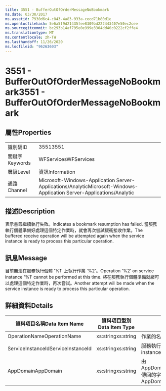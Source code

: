 ```yaml
---
title: 3551 - BufferOutOfOrderMessageNoBookmark
ms.date: 03/30/2017
ms.assetid: 7930d6c4-c843-4a83-933a-cecd71b80d1e
ms.openlocfilehash: 5e6a5f9d21435fee8309bd222443407e50ec2cee
ms.sourcegitcommit: bc293b14af795e0e999e3304dd40c0222cf2ffe4
ms.translationtype: MT
ms.contentlocale: zh-TW
ms.lasthandoff: 11/26/2020
ms.locfileid: "96263603"
---
```

# <a name="3551---bufferoutofordermessagenobookmark"></a><span data-ttu-id="b19e8-102">3551 - BufferOutOfOrderMessageNoBookmark</span><span class="sxs-lookup"><span data-stu-id="b19e8-102">3551 - BufferOutOfOrderMessageNoBookmark</span></span>

## <a name="properties"></a><span data-ttu-id="b19e8-103">屬性</span><span class="sxs-lookup"><span data-stu-id="b19e8-103">Properties</span></span>  
  
|||  
|-|-|  
|<span data-ttu-id="b19e8-104">識別碼</span><span class="sxs-lookup"><span data-stu-id="b19e8-104">ID</span></span>|<span data-ttu-id="b19e8-105">3551</span><span class="sxs-lookup"><span data-stu-id="b19e8-105">3551</span></span>|  
|<span data-ttu-id="b19e8-106">關鍵字</span><span class="sxs-lookup"><span data-stu-id="b19e8-106">Keywords</span></span>|<span data-ttu-id="b19e8-107">WFServices</span><span class="sxs-lookup"><span data-stu-id="b19e8-107">WFServices</span></span>|  
|<span data-ttu-id="b19e8-108">層級</span><span class="sxs-lookup"><span data-stu-id="b19e8-108">Level</span></span>|<span data-ttu-id="b19e8-109">資訊</span><span class="sxs-lookup"><span data-stu-id="b19e8-109">Information</span></span>|  
|<span data-ttu-id="b19e8-110">通路</span><span class="sxs-lookup"><span data-stu-id="b19e8-110">Channel</span></span>|<span data-ttu-id="b19e8-111">Microsoft-Windows-Application Server-Applications/Analytic</span><span class="sxs-lookup"><span data-stu-id="b19e8-111">Microsoft-Windows-Application Server-Applications/Analytic</span></span>|  
  
## <a name="description"></a><span data-ttu-id="b19e8-112">描述</span><span class="sxs-lookup"><span data-stu-id="b19e8-112">Description</span></span>  

 <span data-ttu-id="b19e8-113">表示書籤繼續執行失敗。</span><span class="sxs-lookup"><span data-stu-id="b19e8-113">Indicates a bookmark resumption has failed.</span></span> <span data-ttu-id="b19e8-114">當服務執行個體準備好處理這個特定作業時，就會再次嘗試緩衝接收作業。</span><span class="sxs-lookup"><span data-stu-id="b19e8-114">The buffered receive operation will be attempted again when the service instance is ready to process this particular operation.</span></span>  
  
## <a name="message"></a><span data-ttu-id="b19e8-115">訊息</span><span class="sxs-lookup"><span data-stu-id="b19e8-115">Message</span></span>  

 <span data-ttu-id="b19e8-116">目前無法在服務執行個體 '%1' 上執行作業 '%2'。</span><span class="sxs-lookup"><span data-stu-id="b19e8-116">Operation '%2' on service instance '%1' cannot be performed at this time.</span></span> <span data-ttu-id="b19e8-117">將在服務執行個體準備就緒可以處理這個特定作業時，再次嘗試。</span><span class="sxs-lookup"><span data-stu-id="b19e8-117">Another attempt will be made when the service instance is ready to process this particular operation.</span></span>  
  
## <a name="details"></a><span data-ttu-id="b19e8-118">詳細資料</span><span class="sxs-lookup"><span data-stu-id="b19e8-118">Details</span></span>  
  
|<span data-ttu-id="b19e8-119">資料項目名稱</span><span class="sxs-lookup"><span data-stu-id="b19e8-119">Data Item Name</span></span>|<span data-ttu-id="b19e8-120">資料項目型別</span><span class="sxs-lookup"><span data-stu-id="b19e8-120">Data Item Type</span></span>|<span data-ttu-id="b19e8-121">描述</span><span class="sxs-lookup"><span data-stu-id="b19e8-121">Description</span></span>|  
|--------------------|--------------------|-----------------|  
|<span data-ttu-id="b19e8-122">OperationName</span><span class="sxs-lookup"><span data-stu-id="b19e8-122">OperationName</span></span>|<span data-ttu-id="b19e8-123">xs:string</span><span class="sxs-lookup"><span data-stu-id="b19e8-123">xs:string</span></span>|<span data-ttu-id="b19e8-124">作業的名稱。</span><span class="sxs-lookup"><span data-stu-id="b19e8-124">The name of the operation.</span></span>|  
|<span data-ttu-id="b19e8-125">ServiceInstanceId</span><span class="sxs-lookup"><span data-stu-id="b19e8-125">ServiceInstanceId</span></span>|<span data-ttu-id="b19e8-126">xs:string</span><span class="sxs-lookup"><span data-stu-id="b19e8-126">xs:string</span></span>|<span data-ttu-id="b19e8-127">服務執行個體的 ID。</span><span class="sxs-lookup"><span data-stu-id="b19e8-127">The id of the service instance.</span></span>|  
|<span data-ttu-id="b19e8-128">AppDomain</span><span class="sxs-lookup"><span data-stu-id="b19e8-128">AppDomain</span></span>|<span data-ttu-id="b19e8-129">xs:string</span><span class="sxs-lookup"><span data-stu-id="b19e8-129">xs:string</span></span>|<span data-ttu-id="b19e8-130">由 AppDomain.CurrentDomain.FriendlyName 傳回的字串。</span><span class="sxs-lookup"><span data-stu-id="b19e8-130">The string returned by AppDomain.CurrentDomain.FriendlyName.</span></span>|
